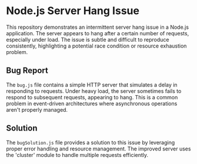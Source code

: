 # Node.js Server Hang Issue

This repository demonstrates an intermittent server hang issue in a Node.js application. The server appears to hang after a certain number of requests, especially under load.  The issue is subtle and difficult to reproduce consistently, highlighting a potential race condition or resource exhaustion problem.

## Bug Report

The `bug.js` file contains a simple HTTP server that simulates a delay in responding to requests.  Under heavy load, the server sometimes fails to respond to subsequent requests, appearing to hang. This is a common problem in event-driven architectures where asynchronous operations aren't properly managed.

## Solution

The `bugSolution.js` file provides a solution to this issue by leveraging proper error handling and resource management. The improved server uses the 'cluster' module to handle multiple requests efficiently.